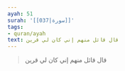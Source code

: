 ```yaml
---
ayah: 51
surah: '[[037|سورة]]'
tags:
- quran/ayah
text: قال قائل منهم إني كان لي قرين
---
```

> قال قائل منهم إني كان لي قرين
